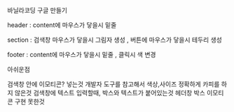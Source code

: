 바닐라코딩 구글 만들기

header :  content에 마우스가 닿을시 밑줄

section : 검색창 마우스가 닿을시 그림자 생성 ,
        버튼에 마우스가 닿을시 테두리 생성

footer : content에 마우스가 닿을시 밑줄 ,
        클릭시 색 변경


아쉬운점 

검색창 안에 이모티콘? 넣는것
개발자 도구를 참고해서 색상,사이즈 정확하게 카피를 하지 않은것
검색창에 텍스트 입력할때, 박스와 텍스트가 붙어있는것
헤더창 박스 이모티콘 구현 못한것
